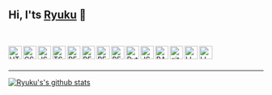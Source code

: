 ## Hi, I'ts <a href="https://ryukudz.com" target="_blank">Ryuku</a> 👋

<br />

<a href="https://www.w3.org/html/" target="_blank"><img align="left" alt="HTML5" width="26px" src="https://cdn.jsdelivr.net/gh/devicons/devicon/icons/html5/html5-original.svg" /></a>
<a href="https://www.w3schools.com/css/" target="_blank"><img align="left" alt="CSS3" width="26px" src="https://cdn.jsdelivr.net/gh/devicons/devicon/icons/css3/css3-original.svg" /></a>
<a href="https://developer.mozilla.org/en-US/docs/Web/JavaScript" target="_blank"><img align="left" alt="JS" width="26px" src="https://cdn.jsdelivr.net/gh/devicons/devicon/icons/javascript/javascript-original.svg" /></a>
<a href="https://www.typescriptlang.org/" target="_blank"><img align="left" alt="TS" width="26px" src="https://cdn.jsdelivr.net/gh/devicons/devicon/icons/typescript/typescript-original.svg" /></a>
<a href="https://react.dev/" target="_blank"><img align="left" alt="REACT" width="26px" src="https://cdn.jsdelivr.net/gh/devicons/devicon/icons/react/react-original.svg" /></a>
<a href="https://www.mysql.com/" target="_blank"><img align="left" alt="REACT" width="26px" src="https://cdn.jsdelivr.net/gh/devicons/devicon/icons/mysql/mysql-original.svg" /></a>
<a href="https://www.postgresql.org/" target="_blank"><img align="left" alt="REACT" width="26px" src="https://cdn.jsdelivr.net/gh/devicons/devicon/icons/postgresql/postgresql-original-wordmark.svg" /></a>
<a href="https://www.mongodb.com/" target="_blank"><img align="left" alt="REACT" width="26px" src="https://cdn.jsdelivr.net/gh/devicons/devicon/icons/mongodb/mongodb-original-wordmark.svg" /></a>
<a href="https://www.python.org" target="_blank"> <img align="left" alt="Python" width="26px" src="https://cdn.jsdelivr.net/gh/devicons/devicon/icons/python/python-original.svg"/> </a>
<a href="https://www.php.net/" target="_blank"><img align="left" alt="JS" width="26px" src="https://cdn.jsdelivr.net/gh/devicons/devicon/icons/php/php-original.svg" /></a>
<a href="https://www.gnu.org/software/bash/" target="_blank"><img align="left" alt="BASH" width="26px" src="https://cdn.jsdelivr.net/gh/devicons/devicon/icons/bash/bash-original.svg" /></a>
<a href="https://git-scm.com/" target="_blank"> <img align="left" alt="git" width="26px" src="https://cdn.jsdelivr.net/gh/devicons/devicon/icons/git/git-original.svg"/> </a>
<a href="https://www.docker.com/" target="_blank"><img align="left" alt="LINUX" width="26px" src="https://cdn.jsdelivr.net/gh/devicons/devicon/icons/docker/docker-original.svg" /></a>
<a href="https://www.linux.org/" target="_blank"><img align="left" alt="LINUX" width="26px" src="https://cdn.jsdelivr.net/gh/devicons/devicon/icons/linux/linux-original.svg" /></a>
<br />
<br />

---

[![Ryuku's's github stats](https://github-readme-stats.vercel.app/api?username=Ryukudz&include_all_commits=true&count_private=true&show_icons=true&line_height=20&title_color=FFFFFF&icon_color=FFFFFF&text_color=FFFFFF&bg_color=0D1117)](https://github.com/anuraghazra/github-readme-stats)
